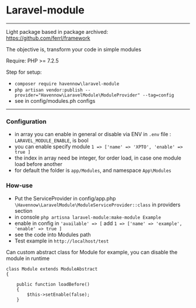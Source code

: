 # Laravel-module

*** 
Light package based in package archived: https://github.com/ferrl/framework

The objective is, transform your code in simple modules

Require: PHP >= 7.2.5

Step for setup:

* ```composer require havennow\laravel-module```
* ```php artisan vendor:publish --provider="Havennow\LaravelModule\ModuleProvider" --tag=config```
* see in config/modules.ph configs

***

### Configuration

* in array you can enable in general or disable via ENV in ```.env``` file : ```LARAVEL_MODULE_ENABLE```, is bool
* you can enable specify module ```1 => ['name' => 'XPTO', 'enable' => true ]```
* the index in array need be integer, for order load, in case one module load before another
* for default the folder is `app/Modules`,  and namespace ```App\Modules```


### How-use

* Put the ServiceProvider in config/app.php ```\Havennow\LaravelModule\ModuleServiceProvider::class``` in providers section
* in console ```php artisna laravel-module:make-module Example```
* enable in config in ```'available' => [``` add ```1 => ['name' => 'example', 'enable' => true ]```
* see the code into Modules path
* Test example in ```http://localhost/test```


Can custom abstract class for Module
for example, you can disable the module in runtime

````
class Module extends ModuleAbstract 
{

    public function loadBefore()
    {
        $this->setEnable(false);
    }
